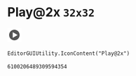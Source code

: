 # Play@2x `32x32`
<img src="/img/Play@2x.png" width=32 height=32>

``` CSharp
EditorGUIUtility.IconContent("Play@2x")
```
```
6100206489309594354
```
